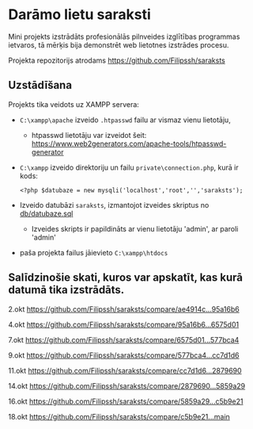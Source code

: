 # Darāmo lietu saraksti
Mini projekts izstrādāts profesionālās pilnveides izglītības programmas ietvaros, tā mērķis bija demonstrēt web lietotnes izstrādes procesu. 

Projekta repozitorijs atrodams https://github.com/Filipssh/saraksts
## Uzstādīšana
Projekts tika veidots uz XAMPP servera:
- `C:\xampp\apache` izveido `.htpasswd` failu ar vismaz vienu lietotāju,
  - htpasswd lietotāju var izveidot šeit: https://www.web2generators.com/apache-tools/htpasswd-generator
- `C:\xampp` izveido direktoriju un failu `private\connection.php`, kurā ir kods:

  `<?php $datubaze = new mysqli('localhost','root','','saraksts');`
- Izveido datubāzi `saraksts`, izmantojot izveides skriptus no [db/datubaze.sql](db/datubaze.sql)
  - Izveides skripts ir papildināts ar vienu lietotāju 'admin', ar paroli 'admin'
- paša projekta failus jāievieto `C:\xampp\htdocs`

## Salīdzinošie skati, kuros var apskatīt, kas kurā datumā tika izstrādāts.
2.okt   https://github.com/Filipssh/saraksts/compare/ae4914c...95a16b6

4.okt   https://github.com/Filipssh/saraksts/compare/95a16b6...6575d01

7.okt   https://github.com/Filipssh/saraksts/compare/6575d01...577bca4

9.okt   https://github.com/Filipssh/saraksts/compare/577bca4...cc7d1d6

11.okt  https://github.com/Filipssh/saraksts/compare/cc7d1d6...2879690

14.okt  https://github.com/Filipssh/saraksts/compare/2879690...5859a29

16.okt  https://github.com/Filipssh/saraksts/compare/5859a29...c5b9e21

18.okt  https://github.com/Filipssh/saraksts/compare/c5b9e21...main
